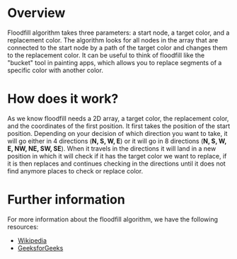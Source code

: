 # Overview

Floodfill algorithm takes three parameters: a start node, a target color, and a replacement color. The algorithm looks for all nodes in the array that are connected to the start node by a path of the target color and changes them to the replacement color. It can be useful to think of floodfill like the "bucket" tool in painting apps, which allows you to replace segments of a specific color with another color.

# How does it work?

As we know floodfill needs a 2D array, a target color, the replacement color, and the coordinates of the first position. It first takes the position of the start position. Depending on your decision of which direction you want to take, it will go either in 4 directions (__N, S, W, E__) or it will go in 8 directions (__N, S, W, E, NW, NE, SW, SE__). When it travels in the directions it will land in a new position in which it will check if it has the target color we want to replace, if it is then replaces and continues checking in the directions until it does not find anymore places to check or replace color.

# Further information

For more information about the floodfill algorithm, we have the following resources:
- [Wikipedia](https://en.wikipedia.org/wiki/Flood_fill)
- [GeeksforGeeks](https://www.geeksforgeeks.org/flood-fill-algorithm-implement-fill-paint/?ref=lbp)